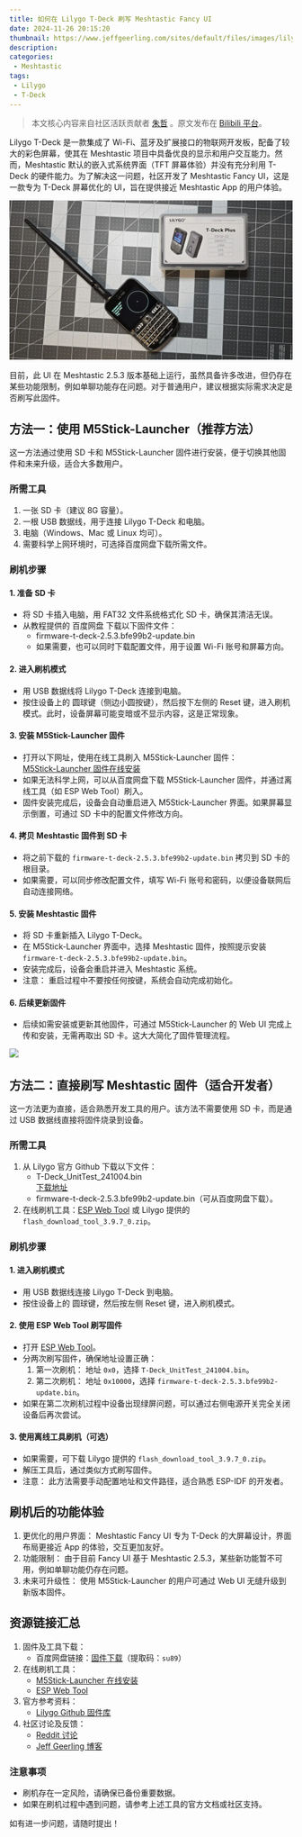 ```yaml
---
title: 如何在 Lilygo T-Deck 刷写 Meshtastic Fancy UI
date: 2024-11-26 20:15:20
thumbnail: https://www.jeffgeerling.com/sites/default/files/images/lilygo-t-deck-on-workbench-new-firmware.jpeg
description: 
categories:
 - Meshtastic
tags:
 - Lilygo
 - T-Deck
---
```


> 本文核心内容来自社区活跃贡献者 [朱哲](https://github.com/zhuzhe1983) 。原文发布在 [Bilibili 平台](https://www.bilibili.com/opus/1001867994447478787)。

Lilygo T-Deck 是一款集成了 Wi-Fi、蓝牙及扩展接口的物联网开发板，配备了较大的彩色屏幕，使其在 Meshtastic 项目中具备优良的显示和用户交互能力。然而，Meshtastic 默认的嵌入式系统界面（TFT 屏幕体验）并没有充分利用 T-Deck 的硬件能力。为了解决这一问题，社区开发了 Meshtastic Fancy UI，这是一款专为 T-Deck 屏幕优化的 UI，旨在提供接近 Meshtastic App 的用户体验。

![](./flash-meshtastic-t-deck-fancy-UI/T-Deck-Plus-External-Antenna-Meshtastic.webp)

目前，此 UI 在 Meshtastic 2.5.3 版本基础上运行，虽然具备许多改进，但仍存在某些功能限制，例如单聊功能存在问题。对于普通用户，建议根据实际需求决定是否刷写此固件。

## 方法一：使用 M5Stick-Launcher（推荐方法）

这一方法通过使用 SD 卡和 M5Stick-Launcher 固件进行安装，便于切换其他固件和未来升级，适合大多数用户。

### 所需工具
1. 一张 SD 卡（建议 8G 容量）。
2. 一根 USB 数据线，用于连接 Lilygo T-Deck 和电脑。
3. 电脑（Windows、Mac 或 Linux 均可）。
4. 需要科学上网环境时，可选择百度网盘下载所需文件。

### 刷机步骤

#### 1. 准备 SD 卡
- 将 SD 卡插入电脑，用 FAT32 文件系统格式化 SD 卡，确保其清洁无误。
- 从教程提供的 百度网盘 下载以下固件文件：
  - firmware-t-deck-2.5.3.bfe99b2-update.bin
  - 如果需要，也可以同时下载配置文件，用于设置 Wi-Fi 账号和屏幕方向。

#### 2. 进入刷机模式
- 用 USB 数据线将 Lilygo T-Deck 连接到电脑。
- 按住设备上的 圆球键（侧边小圆按键），然后按下左侧的 Reset 键，进入刷机模式。此时，设备屏幕可能变暗或不显示内容，这是正常现象。

#### 3. 安装 M5Stick-Launcher 固件
- 打开以下网址，使用在线工具刷入 M5Stick-Launcher 固件：  
  [M5Stick-Launcher 固件在线安装](https://bmorcelli.github.io/M5Stick-Launcher/flash0.html)
- 如果无法科学上网，可以从百度网盘下载 M5Stick-Launcher 固件，并通过离线工具（如 ESP Web Tool）刷入。
- 固件安装完成后，设备会自动重启进入 M5Stick-Launcher 界面。如果屏幕显示倒置，可通过 SD 卡中的配置文件修改方向。

#### 4. 拷贝 Meshtastic 固件到 SD 卡
- 将之前下载的 `firmware-t-deck-2.5.3.bfe99b2-update.bin` 拷贝到 SD 卡的根目录。
- 如果需要，可以同步修改配置文件，填写 Wi-Fi 账号和密码，以便设备联网后自动连接网络。

#### 5. 安装 Meshtastic 固件
- 将 SD 卡重新插入 Lilygo T-Deck。
- 在 M5Stick-Launcher 界面中，选择 Meshtastic 固件，按照提示安装 `firmware-t-deck-2.5.3.bfe99b2-update.bin`。
- 安装完成后，设备会重启并进入 Meshtastic 系统。
- 注意： 重启过程中不要按任何按键，系统会自动完成初始化。

#### 6. 后续更新固件
- 后续如需安装或更新其他固件，可通过 M5Stick-Launcher 的 Web UI 完成上传和安装，无需再取出 SD 卡。这大大简化了固件管理流程。

![](https://www.jeffgeerling.com/sites/default/files/images/lilygo-t-deck-on-workbench-new-firmware.jpeg)

## 方法二：直接刷写 Meshtastic 固件（适合开发者）

这一方法更为直接，适合熟悉开发工具的用户。该方法不需要使用 SD 卡，而是通过 USB 数据线直接将固件烧录到设备。

### 所需工具
1. 从 Lilygo 官方 Github 下载以下文件：
   - T-Deck_UnitTest_241004.bin  
     [下载地址](https://github.com/Xinyuan-LilyGO/T-Deck/tree/master/firmware)
   - firmware-t-deck-2.5.3.bfe99b2-update.bin（可从百度网盘下载）。
2. 在线刷机工具：[ESP Web Tool](https://esp.huhn.me/) 或 Lilygo 提供的 `flash_download_tool_3.9.7_0.zip`。

### 刷机步骤

#### 1. 进入刷机模式
- 用 USB 数据线连接 Lilygo T-Deck 到电脑。
- 按住设备上的 圆球键，然后按左侧 Reset 键，进入刷机模式。

#### 2. 使用 ESP Web Tool 刷写固件
- 打开 [ESP Web Tool](https://esp.huhn.me/)。
- 分两次刷写固件，确保地址设置正确：
  1. 第一次刷机： 地址 `0x0`，选择 `T-Deck_UnitTest_241004.bin`。
  2. 第二次刷机： 地址 `0x10000`，选择 `firmware-t-deck-2.5.3.bfe99b2-update.bin`。
- 如果在第二次刷机过程中设备出现绿屏问题，可以通过右侧电源开关完全关闭设备后再次尝试。

#### 3. 使用离线工具刷机（可选）
- 如果需要，可下载 Lilygo 提供的 `flash_download_tool_3.9.7_0.zip`。
- 解压工具后，通过类似方式刷写固件。
- 注意： 此方法需要手动配置地址和文件路径，适合熟悉 ESP-IDF 的开发者。

## 刷机后的功能体验
1. 更优化的用户界面： Meshtastic Fancy UI 专为 T-Deck 的大屏幕设计，界面布局更接近 App 的体验，交互更加友好。
2. 功能限制： 由于目前 Fancy UI 基于 Meshtastic 2.5.3，某些新功能暂不可用，例如单聊功能仍存在问题。
3. 未来可升级性： 使用 M5Stick-Launcher 的用户可通过 Web UI 无缝升级到新版本固件。

## 资源链接汇总
1. 固件及工具下载：
   - 百度网盘链接：[固件下载](https://pan.baidu.com/s/1iwOov21AV066g3u7h-jQTg?pwd=su89)（提取码：`su89`）
2. 在线刷机工具：
   - [M5Stick-Launcher 在线安装](https://bmorcelli.github.io/M5Stick-Launcher/flash0.html)
   - [ESP Web Tool](https://esp.huhn.me/)
3. 官方参考资料：
   - [Lilygo Github 固件库](https://github.com/Xinyuan-LilyGO/T-Deck/tree/master/firmware)
4. 社区讨论及反馈：
   - [Reddit 讨论](https://www.reddit.com/r/LilyGO/comments/1fg3eva/tested_the_new_meshtastic_fancy_ui_for_tdeck/)
   - [Jeff Geerling 博客](https://www.jeffgeerling.com/blog/2024/realizing-meshtastics-promise-t-deck)



### 注意事项
- 刷机存在一定风险，请确保已备份重要数据。
- 如果在刷机过程中遇到问题，请参考上述工具的官方文档或社区支持。

如有进一步问题，请随时提出！